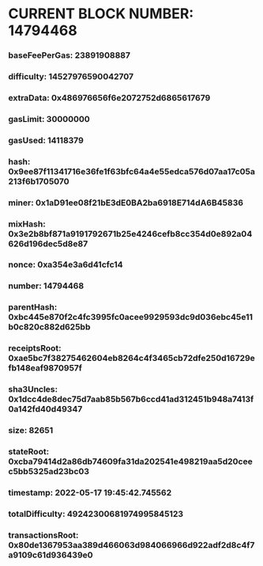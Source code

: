 # CURRENT BLOCK NUMBER: 14794468

### baseFeePerGas: 23891908887
### difficulty: 14527976590042707
### extraData: 0x486976656f6e2072752d6865617679
### gasLimit: 30000000
### gasUsed: 14118379
### hash: 0x9ee87f11341716e36fe1f63bfc64a4e55edca576d07aa17c05a213f6b1705070
### miner: 0x1aD91ee08f21bE3dE0BA2ba6918E714dA6B45836
### mixHash: 0x3e2b8bf871a9191792671b25e4246cefb8cc354d0e892a04626d196dec5d8e87
### nonce: 0xa354e3a6d41cfc14
### number: 14794468
### parentHash: 0xbc445e870f2c4fc3995fc0acee9929593dc9d036ebc45e11b0c820c882d625bb
### receiptsRoot: 0xae5bc7f38275462604eb8264c4f3465cb72dfe250d16729efb148eaf9870957f
### sha3Uncles: 0x1dcc4de8dec75d7aab85b567b6ccd41ad312451b948a7413f0a142fd40d49347
### size: 82651
### stateRoot: 0xcba79414d2a86db74609fa31da202541e498219aa5d20ceec5bb5325ad23bc03
### timestamp: 2022-05-17 19:45:42.745562
### totalDifficulty: 49242300681974995845123
### transactionsRoot: 0x80de1367953aa389d466063d984066966d922adf2d8c4f7a9109c61d936439e0
